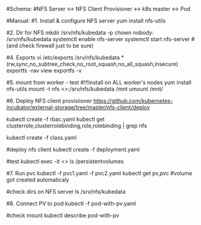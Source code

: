 #Schema:
#NFS Server <-> NFS Client Provisioner <-> k8s master <-> Pod

#Manual:
#1. Install & configure NFS server
yum install nfs-utils

#2. Dir for NFS
mkdir /srv/nfs/kubedata -p
chown nobody:  /srv/nfs/kubedata
systemctl enable nfs-server
systemctl start nfs-server
#(and check firewall just to be sure)


#4. Exports
vi /etc/exports
/srv/nfs/kubedata       *(rw,sync,no_subtree_check,no_root_squash,no_all_squash,insecure)
exportfs -rav
view
exportfs -v

#5. mount from worker - test
#!!!install on ALL worker's nodes
yum install nfs-utils
mount -t nfs <<IP ADDRESS>>:/srv/nfs/kubedata /mnt
umount /mnt/

#6. Deploy NFS client provisiioner
https://github.com/kubernetes-incubator/external-storage/tree/master/nfs-client/deploy


kubectl create -f rbac.yaml
kubectl get clusterrole,clusterrolebinding,role,rolebinding | grep nfs

kubectl create -f class.yaml

#deploy nfs client
kubectl create -f deployment.yaml

#test
kubectl exec -it <<POD nfs client provisioner>> ls /persistentvolumes


#7. Run pvc
kubectl -f pvc1.yaml -f pvc2.yaml
kubectl get pv,pvc
#volume got created automaticaly

#check dirs  on NFS server
ls /srv/nfs/kubedata

#8. Connect PV to pod
kubectl -f pod-with-pv.yaml

#check mount
kubectl describe  pod-with-pv




